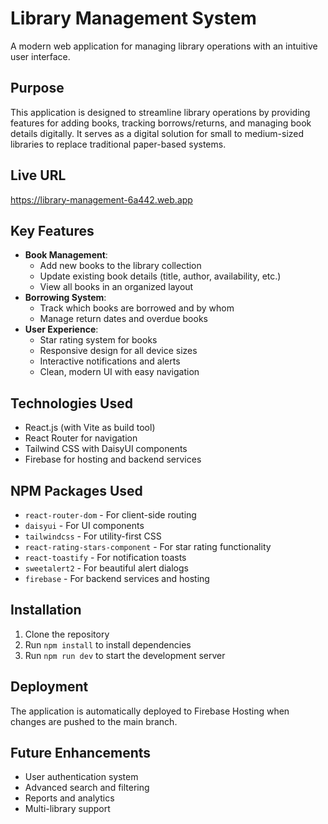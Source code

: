 # Library Management System

A modern web application for managing library operations with an intuitive user interface.

## Purpose

This application is designed to streamline library operations by providing features for adding books, tracking borrows/returns, and managing book details digitally. It serves as a digital solution for small to medium-sized libraries to replace traditional paper-based systems.

## Live URL

https://library-management-6a442.web.app

## Key Features

- **Book Management**:
  - Add new books to the library collection
  - Update existing book details (title, author, availability, etc.)
  - View all books in an organized layout
- **Borrowing System**:
  - Track which books are borrowed and by whom
  - Manage return dates and overdue books
- **User Experience**:
  - Star rating system for books
  - Responsive design for all device sizes
  - Interactive notifications and alerts
  - Clean, modern UI with easy navigation

## Technologies Used

- React.js (with Vite as build tool)
- React Router for navigation
- Tailwind CSS with DaisyUI components
- Firebase for hosting and backend services

## NPM Packages Used

- `react-router-dom` - For client-side routing
- `daisyui` - For UI components
- `tailwindcss` - For utility-first CSS
- `react-rating-stars-component` - For star rating functionality
- `react-toastify` - For notification toasts
- `sweetalert2` - For beautiful alert dialogs
- `firebase` - For backend services and hosting

## Installation

1. Clone the repository
2. Run `npm install` to install dependencies
3. Run `npm run dev` to start the development server

## Deployment

The application is automatically deployed to Firebase Hosting when changes are pushed to the main branch.

## Future Enhancements

- User authentication system
- Advanced search and filtering
- Reports and analytics
- Multi-library support
